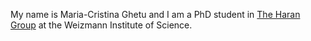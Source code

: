 My name is Maria-Cristina Ghetu and I am a PhD student in [The Haran Group]("https://www.weizmann.ac.il/chembiophys/") at the Weizmann Institute of Science.

